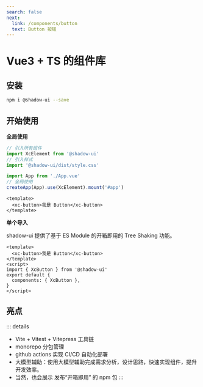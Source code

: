 ```yaml
---
search: false
next:
  link: /components/button
  text: Button 按钮
---
```


# Vue3 + TS 的组件库

## 安装

```bash
npm i @shadow-ui --save
```

## 开始使用

**全局使用**

```js
// 引入所有组件
import XcElement from '@shadow-ui'
// 引入样式
import '@shadow-ui/dist/style.css'

import App from './App.vue'
// 全局使用
createApp(App).use(XcElement).mount('#app')
```

```vue
<template>
  <xc-button>我是 Button</xc-button>
</template>
```

**单个导入**

shadow-ui 提供了基于 ES Module 的开箱即用的 Tree Shaking 功能。

```vue
<template>
  <xc-button>我是 Button</xc-button>
</template>
<script>
import { XcButton } from '@shadow-ui'
export default {
  components: { XcButton },
}
</script>
```

## 亮点

::: details

- Vite + Vitest + Vitepress 工具链
- monorepo 分包管理
- github actions 实现 CI/CD 自动化部署
- 大模型辅助：使用大模型辅助完成需求分析，设计思路，快速实现组件，提升开发效率。
- 当然，也会展示 发布“开箱即用” 的 npm 包
  :::

<!-- * 亮点1 🔥：“稀有”，目前上市面没有类似的高级课程，由浅入深的高仿 Element-Plus 完成组件库开发的全流程。
* 亮点2 💧: “专业”，传授大厂前端项目架构设计思想/开发模式/代码规范/流程，不搞小作坊式代码。
* 亮点3 ⛑️: “全”，精选十几个组件，可以涵盖大部分的主流组件的设计思想以及原理，知识覆盖面全。
* 亮点4 📚：“新”，使用目前2023年 Vue3 周边最新 ，最全技术：Vue3.2 + Typescript4， Vite，Vitest， Vitepress，Vue-test-utils2，Rollup, Postcss 一网打尽。
* 亮点5 🎉：“难”，难度逐渐上升，高薪必备敲门砖，包括：Message - Select - Form 这种高难度高复杂组件。
* 亮点6 🌹：单元测试，被常年忽略但是非常重要的内容，简历加分项，使用最新的 Vitest，Vue-test-utils2 完成单元测试。
* 亮点7 📚:  文档生成工具，组件库打包和发布以及其他周边流程应有尽有，提供一揽子解决方案。
* 亮点8 📦: 长期维护以及更新，会根据同学的反馈每年更新几个高频组件。 -->
